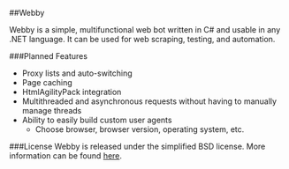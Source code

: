 ##Webby

Webby is a simple, multifunctional web bot written in C# and usable in any .NET language. It can be used for web scraping, testing, and automation.

###Planned Features
- Proxy lists and auto-switching
- Page caching
- HtmlAgilityPack integration
- Multithreaded and asynchronous requests without having to manually manage threads
- Ability to easily build custom user agents
	- Choose browser, browser version, operating system, etc.

###License
Webby is released under the simplified BSD license. More information can be found  [here](http://en.wikipedia.org/wiki/BSD_licenses).